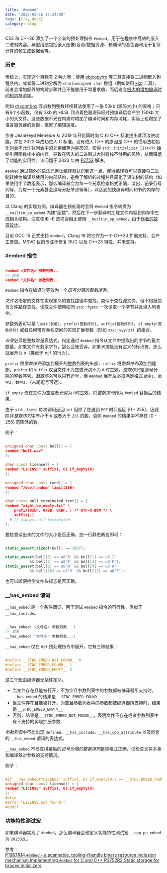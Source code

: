 ```yaml
---
title: '#embed'
date: "2025-02-16 15:24:00"
tags: [C++, docs]
category: blog
---
```

C23 和 C++26 添加了一个全新的预处理指令 `#embed`，用于在程序中高效的嵌入二进制内容。典型用途包括嵌入图像/音频/数据资源、预编译的着色器和用于复杂计算的预生成数据表等。

<!-- more -->

### 历史

传统上，实现这个目标有 2 种方案：使用 [objcopy](https://www.gnu.org/software/binutils/)/[rc](https://learn.microsoft.com/en-us/windows/win32/menurc/using-resources) 等工具直接将二进制嵌入到程序内，或者将二进制分解为 `char`/`unsigned char` 数组（例如使用 [xxd](https://man.archlinux.org/man/xxd.1.en) 工具），前者会增加额外的构建步骤并且不能够用于常量求值，而后者会[极大的增加编译时间和内存消耗](https://isocpp.org/files/papers/P1967R14.html#design-efficiency-metrics)。

例如 [dragonbox](https://github.com/jk-jeon/dragonbox/blob/master/subproject/simple/include/simple_dragonbox.h#L514) 浮点数到整数转换算法使用了一张 50kb (源码大小) 的表格；只有6个小函数，仅有 3kb 的 HLSL 顶点着色器源码经过预编译后会产生 150kb 大小的头文件。这些数据不光在构建时增加了编译时间和内存消耗，实际上也增加了语言服务器的负担，拖累了编辑速度。

作者 JeanHeyd Meneide 从 2019 年开始同时向 C 和 C++ 标准提出此项改进功能，并在 2022 年成功进入 C 标准。没有进入 C++ 的原因是 C++ 的惯用法初始化列表不允许将列表中的元素储存为静态的，使得 `std::initializer_list<T>` 始终引用函数栈中的内存，导致在嵌入的二进制过大时有栈不够用的风险，从而降低了功能的实用性。该问题于 2023 年由 [P2752](https://www.open-std.org/jtc1/sc22/wg21/docs/papers/2023/p2752r3.html) 解决。

`#embed` 通过额外的语法元素让编译器认识到这一点，使得编译器可以直接将二进制转换为编译器使用的内部结构，避免了解析的过程并且简化了语法树的结构（如果使用字节数组表示，那么编译器会为每一个元素检查格式正确，溢出，记录行号列号，为每一个元素甚至逗号分配节点等等），以达到加快编译时间和节约内存的目的。

以 Clang 的实现为例，编译器在预处理时会将 `#embed` 指令转换为 `__builtin_pp_embed` 内建“函数”，然后在下一步翻译时加载文件内容到内存中生成相关结构。注意使用 -E 选项会阻止使用 `__builtin_pp_embed`，由于[作者的故意设计](https://thephd.dev/implementing-embed-c-and-c++#surviving-the--e-tools)。

目前 GCC 15 正式支持 `#embed`，Clang 19 将它作为一个 C++23 扩展支持，会产生警告。MSVC 目前专注于修复 BUG 以及 C++23 特性，并未支持。

### \#embed 指令

```cpp

#embed <文件名> 参数列表...
// 或者
#embed "文件名" 参数列表...

```

`#embed` 指令在编译时等效为一个*逗号分隔的整数序列*。

*文件名*指定的文件在实现定义的查找路径中查找，类似于查找源文件，但不根据包含文件路径查找。读取文件使用如同 `std::fgetc` 一次读取一个字节并且填入列表中。

参数列表可以是 `limit(长度)`，`prefix(整数序列)`，`suffix(整数序列)`，`if_empty(整数序列)` 或者任何带有命名空间的实现扩展参数（形如 `xxx::yyy(z)`）的组合。

*长度*必须是整数常量表达式，指定通过 `#embed` 指令从文件中提取出的字节的最大数量，如果文件有剩余字节，那么会被丢弃。如果*长度*是没有定义的标识符，那么就展开为 `0`（类似于 `#if` 的行为）。

`prefix` 将*整数序列*添加到展开的整数列表的头部，`suffix` 将*整数序列*添加到尾部。`prefix` 和 `suffix` 仅当文件不为空或*长度*不为 `0` 时生效。*整数序列*是逗号分隔的整数序列。*整数序列*可以只有逗号，但 `#embed` 展开后必须满足格式 `数字1, 数字2, 数字3,`（末尾逗号可选）。

`if_empty` 仅在文件为空或者*长度*为 `0`时生效，将*整数序列*作为 `#embed` 替换后的结果。

由于 `std::fgetc` 每次调用返回 `int` 但除了在遇到 `EOF` 时只返回 \[0 - 255\]，因此除非*整数序列*中有小于 `0` 或者大于 `255` 的数，否则 `#embed` 的结果中不存在 \[0 - 255\] 范围外的数。

例子：

```cpp

unsigned char const bell[] = {
#embed "bell.wav"
};

char const license[] = {
#embed "LICENSE" suffix(, 0) if_empty(0)
};

unsigned char const rand[] = {
#embed "/dev/random" limit(256) 
};

char const null_terminated_text[] = {
#embed "might_be_empty.txt" \
    prefix(0xEF, 0xBB, 0xBF, ) /* UTF-8 BOM */ \
    suffix(,)
  0 // always null-terminated
};

```

要检查读出来的文件的大小是否正确，加一行静态断言即可：

```cpp

static_assert(sizeof(bell) == 1087);

static_assert(bell[0] == u8'R' && bell[1] == u8'I'
           && bell[2] == u8'F' && bell[3] == u8'F');
static_assert(bell[8] == u8'W' && bell[9] == u8'A'
           && bell[10] == u8'V' && bell[11] == u8'E');

```

也可以顺便检测文件头标志是否正确。

### \_\_has\_embed 谓词

`__has_embed` 是一个条件谓词，用于测试 `#embed` 指令的可行性，类似于 `__has_include`。

```cpp

__has_embed( <文件名> 参数列表...)
// 或者
__has_embed( "文件名" 参数列表...)

```

`__has_embed` 仅在 `#if` 预处理指令中展开，它有三种结果：

```cpp

#define __STDC_EMBED_NOT_FOUND__ 0
#define __STDC_EMBED_FOUND__ 1
#define __STDC_EMBED_EMPTY__ 2

```

这三个宏由编译器无条件定义。

- 当文件存在且能被打开，不为空且参数列表中的参数都被编译器所支持时，`__has_embed` 的结果是 `__STDC_EMBED_FOUND__`
- 当文件存在且能被打开，为空且参数列表中的参数都被编译器所支持时，结果是 `__STDC_EMBED_EMPTY__`
- 否则，结果是 `__STDC_EMBED_NOT_FOUND__`，表明文件不存在或者参数列表中有不支持的实现扩展参数

*参数列表*中不能出现 `defined`、`__has_­include`、`__has_­cpp_­attribute` 以及嵌套的 `__has_embed` 谓词的表达式。

`__has_embed` 不检查拼接后的*逗号分隔的整数序列*是否格式正确，仅检查文件本身和编译器对参数的支持情况。

例子：

```cpp

#if __has_embed("LICENSE" suffix(, 0) if_empty(0)) == __STDC_EMBED_FOUND__
unsigned char const license[] = {
#embed "LICENSE" suffix(, 0) if_empty(0)
};
#else
#error "LICENSE not found!"
#endif

```

### 功能特性测试宏

如果编译器实现了 `#embed`，那么编译器会预定义功能特性测试宏 `__cpp_pp_embed` 为 `202502L`。

<div class="ref-label">参考：</div>
<div class="ref-list">
<a href="https://isocpp.org/files/papers/P1967R14.html">
P1967R14 <code>#embed</code> - a scannable, tooling-friendly binary resource inclusion mechanism
</a>
<a href="https://thephd.dev/implementing-embed-c-and-c++">
Implementing <code>#embed</code> for C and C++
</a>
<a href="https://www.open-std.org/jtc1/sc22/wg21/docs/papers/2023/p2752r3.html">
P2752R3
Static storage for braced initializers
</a>
</div>
